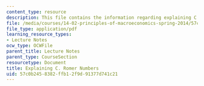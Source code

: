 ```yaml
---
content_type: resource
description: This file contains the information regarding explaining C. romer numbers.
file: /media/courses/14-02-principles-of-macroeconomics-spring-2014/57c0b2458382ffb12f9d91377d741c21_MIT14_02S14_Roomer_Num.pdf
file_type: application/pdf
learning_resource_types:
- Lecture Notes
ocw_type: OCWFile
parent_title: Lecture Notes
parent_type: CourseSection
resourcetype: Document
title: Explaining C. Romer Numbers
uid: 57c0b245-8382-ffb1-2f9d-91377d741c21
---
```

